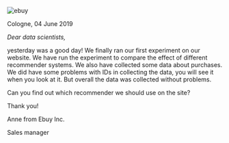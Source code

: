 ![ebuy](../ebuy.jpg)

Cologne, 04 June 2019

_Dear data scientists,_

yesterday was a good day! We finally ran our first experiment on our website. We have run the experiment to compare the effect of different recommender systems. We also have collected some data about purchases. We did have some problems with IDs in collecting the data, you will see it when you look at it. But overall the data was collected without problems. 

Can you find out which recommender we should use on the site?

Thank you!

Anne from Ebuy Inc.

Sales manager